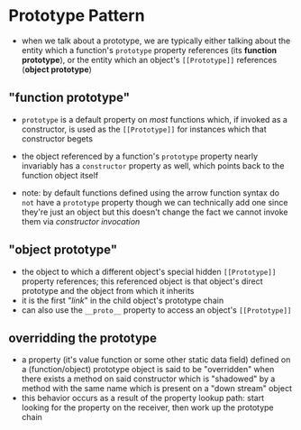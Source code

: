 # Prototype Pattern

- when we talk about a prototype, we are typically either talking about the entity which a function's `prototype` property references (its **function prototype**), or the entity which an object's `[[Prototype]]` references (**object prototype**)

## "function prototype"

- `prototype` is a default property on _most_ functions which, if invoked as a constructor, is used as the `[[Prototype]]` for instances which that constructor begets
- the object referenced by a function's `prototype` property nearly invariably has a `constructor` property as well, which points back to the function object itself

- note: by default functions defined using the arrow function syntax do `not` have a `prototype` property though we can technically add one since they're just an object but this doesn't change the fact we cannot invoke them via _constructor invocation_

## "object prototype"

- the object to which a different object's special hidden `[[Prototype]]` property references; this referenced object is that object's direct prototype and the object from which it inherits
- it is the first "_link_" in the child object's prototype chain
- can also use the `__proto__` property to access an object's `[[Prototype]]`

## overridding the prototype

- a property (it's value function or some other static data field) defined on a (function/object) prototype object is said to be "overridden" when there exists a method on said constructor which is "shadowed" by a method with the same name which is present on a "down stream" object
- this behavior occurs as a result of the property lookup path: start looking for the property on the receiver, then work up the prototype chain
